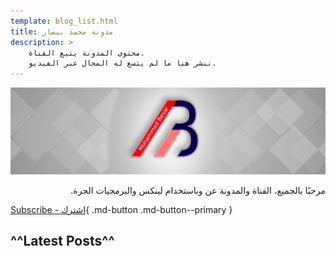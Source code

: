 ```yaml
---
template: blog_list.html
title: مدونة محمد بيصار
description: > 
    محتوى المدونة يتبع القناة.
    ننشر هنا ما لم يتسع له المجال عبر الفيديو.
---
```


[![banar](assets/banar.jpg)](https://www.youtube.com/mmbesar)

<div dir="rtl">
مرحبًا بالجميع، القناة والمدونة عن وباستخدام لينكس والبرمجيات الحرة.
</div>

[Subscribe - اشترك](https://www.youtube.com/channel/UCjZ_ifSOVbTclLOB2ChMoAg?sub_confirmation=1){ .md-button .md-button--primary }

## ^^Latest Posts^^
